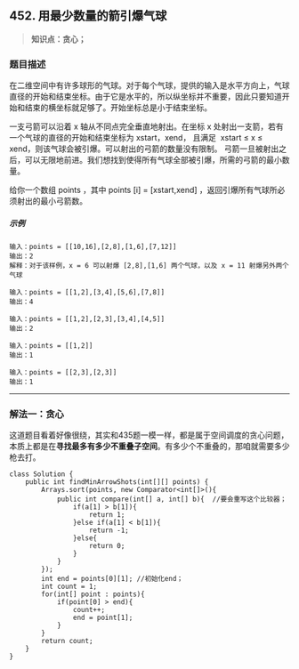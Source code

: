 ## 452. 用最少数量的箭引爆气球
> **知识点：贪心；**
### 题目描述

在二维空间中有许多球形的气球。对于每个气球，提供的输入是水平方向上，气球直径的开始和结束坐标。由于它是水平的，所以纵坐标并不重要，因此只要知道开始和结束的横坐标就足够了。开始坐标总是小于结束坐标。

一支弓箭可以沿着 x 轴从不同点完全垂直地射出。在坐标 x 处射出一支箭，若有一个气球的直径的开始和结束坐标为 xstart，xend， 且满足  xstart ≤ x ≤ xend，则该气球会被引爆。可以射出的弓箭的数量没有限制。 弓箭一旦被射出之后，可以无限地前进。我们想找到使得所有气球全部被引爆，所需的弓箭的最小数量。

给你一个数组 points ，其中 points [i] = [xstart,xend] ，返回引爆所有气球所必须射出的最小弓箭数。

##### 示例

```
输入：points = [[10,16],[2,8],[1,6],[7,12]]
输出：2
解释：对于该样例，x = 6 可以射爆 [2,8],[1,6] 两个气球，以及 x = 11 射爆另外两个气球

输入：points = [[1,2],[3,4],[5,6],[7,8]]
输出：4

输入：points = [[1,2],[2,3],[3,4],[4,5]]
输出：2

输入：points = [[1,2]]
输出：1

输入：points = [[2,3],[2,3]]
输出：1
```
---
### 解法一：贪心

这道题目看着好像很绕，其实和435题一模一样，都是属于空间调度的贪心问题，本质上都是在**寻找最多有多少不重叠子空间**。有多少个不重叠的，那咱就需要多少枪去打。

```
class Solution {
    public int findMinArrowShots(int[][] points) {
        Arrays.sort(points, new Comparator<int[]>(){
            public int compare(int[] a, int[] b){  //要会重写这个比较器；
                if(a[1] > b[1]){
                    return 1;
                }else if(a[1] < b[1]){
                    return -1;
                }else{
                    return 0;
                }
            }
        });
        int end = points[0][1]; //初始化end；
        int count = 1;
        for(int[] point : points){
            if(point[0] > end){
                count++;
                end = point[1];
            }
        }
        return count;
    }
}
```
